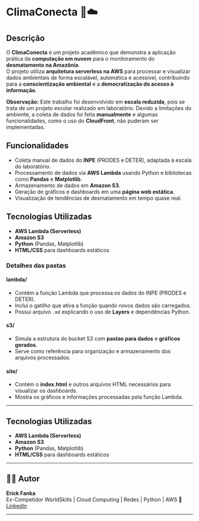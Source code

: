 # ClimaConecta 🌱☁️

## Descrição

O **ClimaConecta** é um projeto acadêmico que demonstra a aplicação prática da **computação em nuvem** para o monitoramento do **desmatamento na Amazônia**.  
O projeto utiliza **arquitetura serverless na AWS** para processar e visualizar dados ambientais de forma escalável, automática e acessível, contribuindo para a **conscientização ambiental** e a **democratização do acesso à informação**.

**Observação:** Este trabalho foi desenvolvido em **escala reduzida**, pois se trata de um projeto escolar realizado em laboratório. Devido a limitações do ambiente, a coleta de dados foi feita **manualmente** e algumas funcionalidades, como o uso do **CloudFront**, não puderam ser implementadas.

## Funcionalidades

- Coleta manual de dados do **INPE** (PRODES e DETER), adaptada à escala do laboratório.  
- Processamento de dados via **AWS Lambda** usando Python e bibliotecas como **Pandas** e **Matplotlib**.  
- Armazenamento de dados em **Amazon S3**.  
- Geração de gráficos e dashboards em uma **página web estática**.  
- Visualização de tendências de desmatamento em tempo quase real.  

## Tecnologias Utilizadas

- **AWS Lambda (Serverless)**  
- **Amazon S3**  
- **Python** (Pandas, Matplotlib)  
- **HTML/CSS** para dashboards estáticos  


### Detalhes das pastas

#### lambda/
- Contém a função Lambda que processa os dados do INPE (PRODES e DETER).  
- Inclui o gatilho que ativa a função quando novos dados são carregados.  
- Possui arquivo `.md` explicando o uso de **Layers** e dependências Python.

#### s3/
- Simula a estrutura do bucket S3 com **pastas para dados** e **gráficos gerados**.  
- Serve como referência para organização e armazenamento dos arquivos processados.

#### site/
- Contém o **index.html** e outros arquivos HTML necessários para visualizar os dashboards.  
- Mostra os gráficos e informações processadas pela função Lambda.

---

## Tecnologias Utilizadas

- **AWS Lambda (Serverless)**  
- **Amazon S3**  
- **Python** (Pandas, Matplotlib)  
- **HTML/CSS** para dashboards estáticos  

---

## 👨‍💻 Autor

**Erick Fanka**  
Ex-Competidor WorldSkills | Cloud Computing | Redes | Python | AWS 
🔗 [LinkedIn](https://www.linkedin.com/in/erick-fanka)

---
